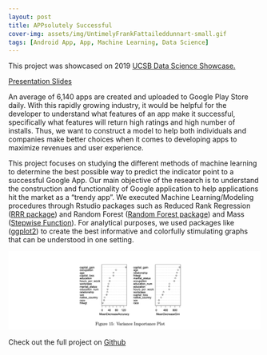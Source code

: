 ```yaml
---
layout: post
title: APPsolutely Successful 
cover-img: assets/img/UntimelyFrankFattaileddunnart-small.gif
tags: [Android App, App, Machine Learning, Data Science]
---
```


This project was showcased on 2019 [UCSB Data Science Showcase.](https://thebottomline.as.ucsb.edu/2019/06/data-science-showcase-ucsb)

[Presentation Slides](https://docs.google.com/presentation/d/1_bMhlkMFQVJEoRcCoA8ZMv5UUknDudHKjxg920ozmJU/edit#slide=id.p1)


An average of 6,140 apps are created and uploaded to Google Play Store daily. With this rapidly growing industry, it would be helpful for the developer to understand what features of an app make it successful, specifically what features will return high ratings and high number of installs. Thus, we want to construct a model to help both individuals and companies make better choices when it comes to developing apps to maximize revenues and user experience.

This project focuses on studying the different methods of machine learning to determine the best possible way to predict the indicator point to a successful Google App. Our main objective of the research is to understand the construction and functionality of Google application to help applications hit the market as a “trendy app”. We executed Machine Learning/Modeling procedures through Rstudio packages such as Reduced Rank Regression ([RRR package](https://github.com/chrisaddy/rrr)) and Random Forest ([Random Forest package](https://github.com/cran/randomForest)) and Mass ([Stepwise Function](https://github.com/cran/MASS/blob/master/R/stepAIC.R)). For analytical purposes, we used packages like ([ggplot2](https://github.com/tidyverse/ggplot2)) to create the best informative and colorfully stimulating graphs that can be understood in one setting.


![](assets/img/randomforest.png)

Check out the full project on [Github](https://github.com/sunny7x7/TrendingApp)


